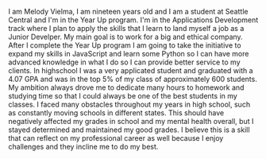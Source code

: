 I am Melody Vielma, I am nineteen years old and I am a student at Seattle Central and I'm in the Year Up program. I'm in the Applications Development track where I plan to apply the skills that I learn to land myself a job as a Junior Develper. My main goal is to work for a big and ethical company. After I complete the Year Up program I am going to take the initiative to expand my skills in JavaScript and learn some Python so I can have more advanced knowledge in what I do so I can provide better service to my clients. In highschool I was a very applicated student and graduated with a 4.07 GPA and was in the top 5% of my class of approximately 600 students. My ambition always drove me to dedicate many hours to homework and studying time so that I could always be one of the best students in my classes. I faced many obstacles throughout my years in high school, such as constantly moving schools in different states. This should have negatively affected my grades in school and my mental health overall, but I stayed determined and maintained my good grades. I believe this is a skill that can reflect on my professional career as well because I enjoy challenges and they incline me to do my best. 
 
